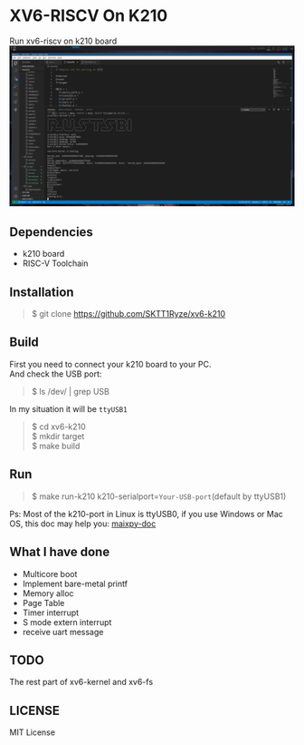 # XV6-RISCV On K210
Run xv6-riscv on k210 board
![run-k210](./img/run-k210.png)  

## Dependencies
+ k210 board
+ RISC-V Toolchain

## Installation
>\$ git clone https://github.com/SKTT1Ryze/xv6-k210

## Build
First you need to connect your k210 board to your PC.  
And check the USB port:  
>\$ ls /dev/ | grep USB  

In my situation it will be `ttyUSB1`  

>\$ cd xv6-k210  
>\$ mkdir target  
>\$ make build

## Run
>\$ make run-k210 k210-serialport=`Your-USB-port`(default by ttyUSB1)  

Ps: Most of the k210-port in Linux is ttyUSB0, if you use Windows or Mac OS, this doc 
may help you: [maixpy-doc](https://maixpy.sipeed.com/zh/get_started/env_install_driver.html#)  

## What I have done
+ Multicore boot
+ Implement bare-metal printf
+ Memory alloc
+ Page Table
+ Timer interrupt
+ S mode extern interrupt
+ receive uart message

## TODO
The rest part of xv6-kernel and xv6-fs

## LICENSE
MIT License

